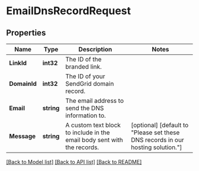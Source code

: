 # EmailDnsRecordRequest

## Properties

Name | Type | Description | Notes
------------ | ------------- | ------------- | -------------
**LinkId** | **int32** | The ID of the branded link. |
**DomainId** | **int32** | The ID of your SendGrid domain record. |
**Email** | **string** | The email address to send the DNS information to. |
**Message** | **string** | A custom text block to include in the email body sent with the records. |[optional] [default to "Please set these DNS records in our hosting solution."]

[[Back to Model list]](../README.md#documentation-for-models) [[Back to API list]](../README.md#documentation-for-api-endpoints) [[Back to README]](../README.md)



